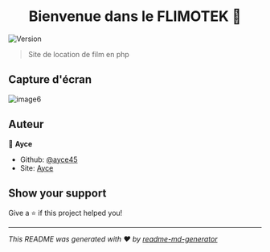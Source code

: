 <h1 align="center">Bienvenue dans le FLIMOTEK 👋</h1>
<p>
  <img alt="Version" src="https://img.shields.io/badge/version-5-blue.svg?cacheSeconds=2592000" />
</p>

> Site de location de film en php

## Capture d'écran
![image6](https://user-images.githubusercontent.com/32338891/64908609-c82fe800-d702-11e9-8513-9a735323823e.png)

## Auteur

👤 **Ayce**

* Github: [@ayce45](https://github.com/ayce45)
* Site: [Ayce](ayce.fr)

## Show your support

Give a ⭐️ if this project helped you!

***
_This README was generated with ❤️ by [readme-md-generator](https://github.com/kefranabg/readme-md-generator)_
